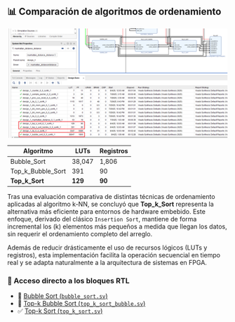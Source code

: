 ## 📊 Comparación de algoritmos de ordenamiento

<p align="center">
  <img src="sort.png" width="500"/>
</p>

<div align="center">

| Algoritmo            | LUTs    | Registros |
|----------------------|---------|-----------|
| Bubble_Sort          | 38,047  | 1,806     |
| Top_k_Bubble_Sort    |   391   |   90      |
| **Top_k_Sort**       | **129** | **90**    |

</div>    

Tras una evaluación comparativa de distintas técnicas de ordenamiento aplicadas al algoritmo k-NN, se concluyó que 
**Top_k_Sort** representa la alternativa más eficiente para entornos de hardware embebido. Este enfoque, derivado del clásico `Insertion Sort`, mantiene de forma incremental los \(k\) elementos más pequeños a medida que llegan los datos, sin requerir el ordenamiento completo del arreglo.

Además de reducir drásticamente el uso de recursos lógicos (LUTs y registros), esta implementación facilita la operación secuencial en tiempo real y se adapta naturalmente a la arquitectura de sistemas en FPGA.

### 🔗 Acceso directo a los bloques RTL

- 🔁 [Bubble Sort (`bubble_sort.sv`)](sort/bubble_sort/bubble_sort.srcs/sources_1/new/bubble_sort.sv)  
- 🔁 [Top-k Bubble Sort (`top_k_sort_bubble.sv`)](bloques/top_k_sort_bubble.sv)  
- ✅ [Top-k Sort (`top_k_sort.sv`)](bloques/top_k_sort.sv)
